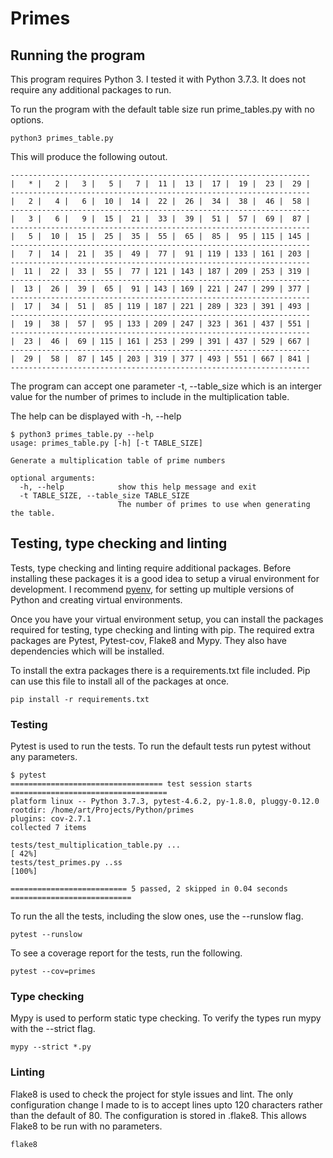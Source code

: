 # Primes

## Running the program

This program requires Python 3. I tested it with Python 3.7.3.  It does not require any
additional packages to run.

To run the program with the default table size run prime_tables.py with no options.

    python3 primes_table.py

This will produce the following outout.

```
-------------------------------------------------------------------
|   * |   2 |   3 |   5 |   7 |  11 |  13 |  17 |  19 |  23 |  29 |
-------------------------------------------------------------------
|   2 |   4 |   6 |  10 |  14 |  22 |  26 |  34 |  38 |  46 |  58 |
-------------------------------------------------------------------
|   3 |   6 |   9 |  15 |  21 |  33 |  39 |  51 |  57 |  69 |  87 |
-------------------------------------------------------------------
|   5 |  10 |  15 |  25 |  35 |  55 |  65 |  85 |  95 | 115 | 145 |
-------------------------------------------------------------------
|   7 |  14 |  21 |  35 |  49 |  77 |  91 | 119 | 133 | 161 | 203 |
-------------------------------------------------------------------
|  11 |  22 |  33 |  55 |  77 | 121 | 143 | 187 | 209 | 253 | 319 |
-------------------------------------------------------------------
|  13 |  26 |  39 |  65 |  91 | 143 | 169 | 221 | 247 | 299 | 377 |
-------------------------------------------------------------------
|  17 |  34 |  51 |  85 | 119 | 187 | 221 | 289 | 323 | 391 | 493 |
-------------------------------------------------------------------
|  19 |  38 |  57 |  95 | 133 | 209 | 247 | 323 | 361 | 437 | 551 |
-------------------------------------------------------------------
|  23 |  46 |  69 | 115 | 161 | 253 | 299 | 391 | 437 | 529 | 667 |
-------------------------------------------------------------------
|  29 |  58 |  87 | 145 | 203 | 319 | 377 | 493 | 551 | 667 | 841 |
-------------------------------------------------------------------
```

The program can accept one parameter -t, --table_size which is an interger
value for the number of primes to include in the multiplication table.

The help can be displayed with -h, --help

```
$ python3 primes_table.py --help
usage: primes_table.py [-h] [-t TABLE_SIZE]

Generate a multiplication table of prime numbers

optional arguments:
  -h, --help            show this help message and exit
  -t TABLE_SIZE, --table_size TABLE_SIZE
                        The number of primes to use when generating the table.

```

## Testing, type checking and linting

Tests, type checking and linting require additional packages. Before installing
these packages it is a good idea to setup a virual environment for development. 
I recommend [pyenv](https://github.com/pyenv/pyenv), for setting up multiple versions
of Python and creating virtual environments.

Once you have your virtual environment setup, you can install the packages required
for testing, type checking and linting with pip.  The required extra packages are
Pytest, Pytest-cov, Flake8 and Mypy.  They also have dependencies which will be
installed.

To install the extra packages there is a requirements.txt file included.  Pip 
can use this file to install all of the packages at once.

    pip install -r requirements.txt

### Testing

Pytest is used to run the tests.  To run the default tests run pytest without any parameters.

```
$ pytest
================================== test session starts ===================================
platform linux -- Python 3.7.3, pytest-4.6.2, py-1.8.0, pluggy-0.12.0
rootdir: /home/art/Projects/Python/primes
plugins: cov-2.7.1
collected 7 items                                                                        

tests/test_multiplication_table.py ...                                             [ 42%]
tests/test_primes.py ..ss                                                          [100%]

========================== 5 passed, 2 skipped in 0.04 seconds ===========================
```

To run the all the tests, including the slow ones, use the --runslow flag.

    pytest --runslow

To see a coverage report for the tests, run the following.

    pytest --cov=primes

### Type checking

Mypy is used to perform static type checking. To verify the types run mypy with the --strict flag.

    mypy --strict *.py

### Linting

Flake8 is used to check the project for style issues and lint.  The only configuration change I made to
is to accept lines upto 120 characters rather than the default of 80.  The configuration is stored in .flake8.
This allows Flake8 to be run with no parameters.

    flake8
